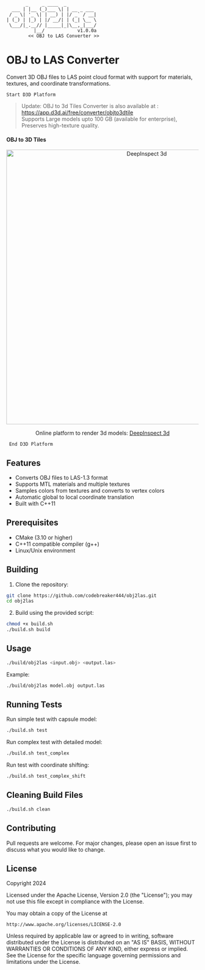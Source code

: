 ```
       _     _ ____  _
  ___ | |__ (_)___ \| | __ _ ___
 / _ \| '_ \| | __) | |/ _` / __|
| (_) | |_) | |/ __/| | (_| \__ \
 \___/|_.__// |_____|_|\__,_|___/
          |__/            v1.0.0a
        << OBJ to LAS Converter >>
```

# OBJ to LAS Converter

Convert 3D OBJ files to LAS point cloud format with support for materials, textures, and coordinate transformations.

``` Start D3D Platform ```
> Update: OBJ to 3d Tiles Converter is also available at : https://app.d3d.ai/free/converter/objto3dtile
> <br>Supports Large models upto 100 GB (available for enterprise), Preserves high-texture quality.
#### OBJ to 3D Tiles

<p align="center">
  <img src="https://github.com/CodeBreaker444/obj2las/blob/main/deepinspect3d.gif?raw=true" alt="DeepInspect 3d" width="720" heigh="480"/>
</p>
<p align="center">
Online platform to render 3d models: 
<a href="https:d3d.ai" align="center">DeepInspect 3d</a>
</p>

``` End D3D Platform```
 
## Features

- Converts OBJ files to LAS-1.3 format
- Supports MTL materials and multiple textures
- Samples colors from textures and converts to vertex colors
- Automatic global to local coordinate translation
- Built with C++11

## Prerequisites

- CMake (3.10 or higher)
- C++11 compatible compiler (g++)
- Linux/Unix environment

## Building

1. Clone the repository:
```bash
git clone https://github.com/codebreaker444/obj2las.git
cd obj2las
```

2. Build using the provided script:
```bash
chmod +x build.sh
./build.sh build
```

## Usage

```bash
./build/obj2las <input.obj> <output.las>
```

Example:
```bash
./build/obj2las model.obj output.las
```

## Running Tests

Run simple test with capsule model:
```bash
./build.sh test
```

Run complex test with detailed model:
```bash
./build.sh test_complex
```

Run test with coordinate shifting:
```bash
./build.sh test_complex_shift
```

## Cleaning Build Files

```bash
./build.sh clean
```

## Contributing

Pull requests are welcome. For major changes, please open an issue first to discuss what you would like to change.

## License
Copyright 2024

Licensed under the Apache License, Version 2.0 (the "License");
you may not use this file except in compliance with the License.

You may obtain a copy of the License at
```
http://www.apache.org/licenses/LICENSE-2.0
```


Unless required by applicable law or agreed to in writing, software
distributed under the License is distributed on an "AS IS" BASIS,
WITHOUT WARRANTIES OR CONDITIONS OF ANY KIND, either express or implied.
See the License for the specific language governing permissions and
limitations under the License.
